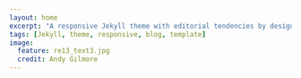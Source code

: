 ```yaml
---
layout: home
excerpt: "A responsive Jekyll theme with editorial tendencies by designer Michael Rose."
tags: [Jekyll, theme, responsive, blog, template]
image:
  feature: re13_text3.jpg
  credit: Andy Gilmore
---
```

